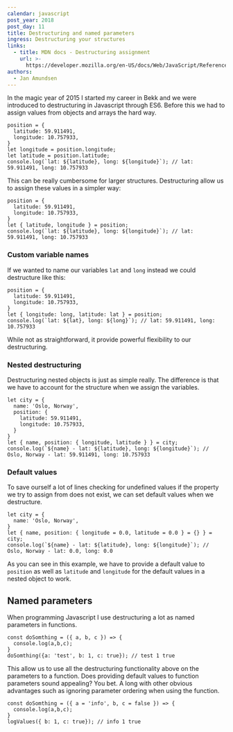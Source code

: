 ```yaml
---
calendar: javascript
post_year: 2018
post_day: 11
title: Destructuring and named parameters
ingress: Destructuring your structures
links:
  - title: MDN docs - Destructuring assignment
    url: >-
      https://developer.mozilla.org/en-US/docs/Web/JavaScript/Reference/Operators/Destructuring_assignment
authors:
  - Jan Amundsen
---
```



In the magic year of 2015 I started my career in Bekk and we were introduced to destructuring in Javascript through ES6.
Before this we had to assign values from objects and arrays the hard way.
```
position = {
  latitude: 59.911491,
  longitude: 10.757933,
}
let longitude = position.longitude;
let latitude = position.latitude;
console.log(`lat: ${latitude}, long: ${longitude}`); // lat: 59.911491, long: 10.757933
```
This can be really cumbersome for larger structures. Destructuring allow us to assign these values in a simpler way:
```
position = {
  latitude: 59.911491,
  longitude: 10.757933,
}
let { latitude, longitude } = position;
console.log(`lat: ${latitude}, long: ${longitude}`); // lat: 59.911491, long: 10.757933
```
### Custom variable names
If we wanted to name our variables `lat` and `long` instead we could destructure like this:
```
position = {
  latitude: 59.911491,
  longitude: 10.757933,
}
let { longitude: long, latitude: lat } = position;
console.log(`lat: ${lat}, long: ${long}`); // lat: 59.911491, long: 10.757933
```
While not as straightforward, it provide powerful flexibility to our destructuring.

### Nested destructuring
Destructuring nested objects is just as simple really. The difference is that we have to account for the structure when we assign the variables.
```
let city = {
  name: 'Oslo, Norway',
  position: {
    latitude: 59.911491,
    longitude: 10.757933,
  }
}
let { name, position: { longitude, latitude } } = city;
console.log(`${name} - lat: ${latitude}, long: ${longitude}`); // Oslo, Norway - lat: 59.911491, long: 10.757933
```

### Default values
To save ourself a lot of lines checking for undefined values if the property we try to assign from does not exist, we can set default values when we destructure.
```
let city = {
  name: 'Oslo, Norway',
}
let { name, position: { longitude = 0.0, latitude = 0.0 } = {} } = city;
console.log(`${name} - lat: ${latitude}, long: ${longitude}`); // Oslo, Norway - lat: 0.0, long: 0.0
```
As you can see in this example, we have to provide a default value to `position` as well as `latitude` and `longitude` for the default values in a nested object to work.

## Named parameters
When programming Javascript I use destructuring a lot as named parameters in functions. 
```
const doSomthing = ({ a, b, c }) => {
  console.log(a,b,c);
}
doSomthing({a: 'test', b: 1, c: true}); // test 1 true
```
This allow us to use all the destructuring functionality above on the parameters to a function. Does providing default values to function parameters sound appealing? You bet. A long with other obvious advantages such as ignoring parameter ordering when using the function.
```
const doSomthing = ({ a = 'info', b, c = false }) => {
  console.log(a,b,c);
}
logValues({ b: 1, c: true}); // info 1 true
```
